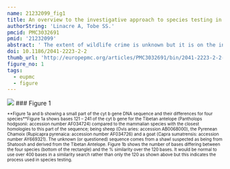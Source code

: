 ```yaml
---
name: 21232099_fig1
title: An overview to the investigative approach to species testing in wildlife forensic science.
authorString: 'Linacre A, Tobe SS.'
pmcid: PMC3032691
pmid: '21232099'
abstract: ' The extent of wildlife crime is unknown but it is on the increase and has observable effects with the dramatic decline in many species of flora and fauna. The growing awareness of this area of criminal activity is reflected in the increase in research papers on animal DNA testing, either for the identification of species or for the genetic linkage of a sample to a particular organism. This review focuses on the use of species testing in wildlife crime investigations. Species identification relies primarily on genetic loci within the mitochondrial genome; focusing on the cytochrome b and cytochrome oxidase 1 genes. The use of cytochrome b gained early prominence in species identification through its use in taxonomic and phylogenetic studies, while the gene sequence for cytochrome oxidase was adopted by the Barcode for Life research group. This review compares how these two loci are used in species identification with respect to wildlife crime investigations. As more forensic science laboratories undertake work in the wildlife area, it is important that the quality of work is of the highest standard and that the conclusions reached are based on scientific principles. A key issue in reporting on the identification of a particular species is a knowledge of both the intraspecies variation and the possible overlap of sequence variation from one species to that of a closely related species. Recent data showing this degree of genetic separation in mammalian species will allow greater confidence when preparing a report on an alleged event where the identification of the species is of prime importance. The aim of this review is to illustrate aspects of species testing in wildlife forensic science and to explain how a knowledge of genetic variation at the genus and species level can aid in the reporting of results.'
doi: 10.1186/2041-2223-2-2
thumb_url: 'http://europepmc.org/articles/PMC3032691/bin/2041-2223-2-2-1.gif'
figure_no: 1
tags:
  - eupmc
  - figure
---
```

<img src='http://europepmc.org/articles/PMC3032691/bin/2041-2223-2-2-1.jpg' style='max-height: 300px'>
### Figure 1
<p style='font-size: 10px;'>**Figure 1a and b showing a small part of the cyt b gene DNA sequence and their differences for four species**Figure 1a shows bases 121 – 241 of the cyt b gene for the Tibetan antelope (Pantholops hodgsonii: accession number <ext-link ext-link-type="gen" xlink:href="AF034724">AF034724</ext-link>) compared to the mammalian species with the closest homologies to this part of the sequence; being sheep (Ovis aries: accession <ext-link ext-link-type="gen" xlink:href="AB0068000">AB0068000</ext-link>), the Pyrenean Chamoix  (Rupicapra pyrenaica: accession number <ext-link ext-link-type="gen" xlink:href="AF034726">AF034726</ext-link>) and a goat (Capra sumatrensis: accession number <ext-link ext-link-type="gen" xlink:href="AY669321">AY669321</ext-link>).  The unknown (or questioned) sequence comes from a shawl suspected as being from Shatoosh and derived from the Tibetan Antelope.  Figure 1b shows the number of bases differing between the four species (bottom of the rectangle) and the % similarity over the 120 bases. It would be normal to use over 400 bases in a similarity search rather than only the 120 as shown above but this indicates the process used in species testing.</p>